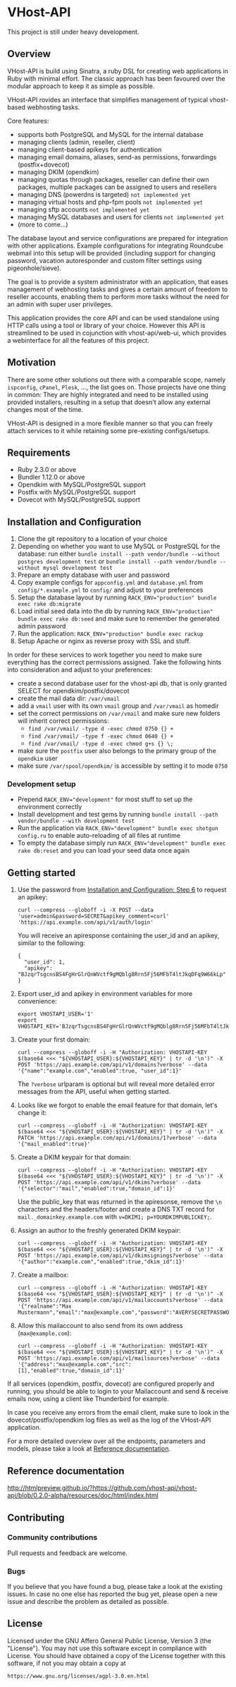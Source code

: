 # VHost-API

This project is still under heavy development.

## Overview

VHost-API is build using Sinatra, a ruby DSL for creating web applications
in Ruby with minimal effort. The classic approach has been favoured over the
modular approach to keep it as simple as possible.

VHost-API rovides an interface that simplifies management of typical vhost-based
webhosting tasks.

Core features:
+ supports both PostgreSQL and MySQL for the internal database
+ managing clients (admin, reseller, client)
+ managing client-based apikeys for authentication
+ managing email domains, aliases, send-as permissions, forwardings (postfix+dovecot)
+ managing DKIM (opendkim)
+ managing quotas through packages, reseller can define their own packages,
	multiple packages can be assigned to users and resellers
+ managing DNS (powerdns is targeted) `not implemented yet`
+ managing virtual hosts and php-fpm pools `not implemented yet`
+ managing sftp accounts `not implemented yet`
+ managing MySQL databases and users for clients `not implemented yet`
+ (more to come...)

The database layout and service configurations are prepared for integration
with other applications. Example configurations for integrating Roundcube
webmail into this setup will be provided (including support for changing
password, vacation autoresponder and custom filter settings using 
pigeonhole/sieve).


The goal is to provide a system administrator with an application, that eases
management of webhosting tasks and gives a certain amount of freedom to
reseller accounts, enabling them to perform more tasks without the need for
an admin with super user privileges.


This application provides the core API and can be used standalone using HTTP
calls using a tool or library of your choice.
However this API is streamlined to be used in cojunction with vhost-api/web-ui,
which provides a webinterface for all the features of this project.

## Motivation

There are some other solutions out there with a comparable scope, namely
`ispconfig`, `cPanel`, `Plesk`, ..., the list goes on.
Those projects have one thing in common:
They are highly integrated and need to be installed using provided installers,
resulting in a setup that doesn't allow any external changes most of the time.

VHost-API is designed in a more flexible manner so that you can freely attach
services to it while retaining some pre-existing configs/setups.

## Requirements

+ Ruby 2.3.0 or above
+ Bundler 1.12.0 or above
+ Opendkim with MySQL/PostgreSQL support
+ Postfix with MySQL/PostgreSQL support
+ Dovecot with MySQL/PostgreSQL support

## Installation and Configuration

1. Clone the git repository to a location of your choice
2. Depending on whether you want to use MySQL or PostgreSQL for the database:
   run either `bundle install --path vendor/bundle --without postgres development test` or `bundle install --path vendor/bundle --without mysql development test`
3. Prepare an empty database with user and password
4. Copy example configs for `appconfig.yml` and `database.yml` from `config/*.example.yml` to `config/` and adjust to your preferences
5. Setup the database layout by running `RACK_ENV="production" bundle exec rake db:migrate`
6. Load initial seed data into the db by running `RACK_ENV="production" bundle exec rake db:seed` and make sure to remember the generated admin password
7. Run the application: `RACK_ENV="production" bundle exec rackup`
8. Setup Apache or nginx as reverse proxy with SSL and stuff.

In order for these services to work together you need to make sure everything has the correct permissions assigned.
Take the following hints into consideration and adjust to your preferences:

+ create a second database user for the vhost-api db, that is only granted SELECT for opendkim/postfix/dovecot
+ create the mail data dir: `/var/vmail`
+ add a `vmail` user with its own `vmail` group and `/var/vmail` as homedir
+ set the correct permissions on `/var/vmail` and make sure new folders will inherit correct permissions:
  + `find /var/vmail/ -type d -exec chmod 0750 {} +`
  + `find /var/vmail/ -type f -exec chmod 0640 {} +`
  + `find /var/vmail/ -type d -exec chmod g+s {} \;`
+ make sure the `postfix` user also belongs to the primary group of the `opendkim` user
+ make sure `/var/spool/opendkim/` is accessible by setting it to mode `0750`


### Development setup

+ Prepend `RACK_ENV="development"` for most stuff to set up the environment correctly
+ Install development and test gems by running `bundle install --path vendor/bundle --with development test`
+ Run the application via `RACK_ENV="development" bundle exec shotgun config.ru` to enable auto-reloading of all files at runtime
+ To empty the database simply run `RACK_ENV="development" bundle exec rake db:reset` and you can load your seed data once again

## Getting started

1. Use the password from [Installation and Configuration: Step 6](#installation-and-configuration) to request an apikey:
   ```
   curl --compress --globoff -i -X POST --data 'user=admin&password=SECRET&apikey_comment=curl' 'https://api.example.com/api/v1/auth/login'
   ```
   You will receive an apiresponse containing the user_id and an apikey, similar to the following:
   ```
   {
     "user_id": 1,
     "apikey": "BJzqrTsgcnsBS4FgHrGlrQnWVctf9gMQblg8Rrn5Fj56MFbT4ltJkqDFq9W66kLp"
   }
   ```

2. Export user_id and apikey in environment variables for more convenience:
   ```
   export VHOSTAPI_USER='1'
   export VHOSTAPI_KEY='BJzqrTsgcnsBS4FgHrGlrQnWVctf9gMQblg8Rrn5Fj56MFbT4ltJkqDFq9W66kLp'
   ```

3. Create your first domain:
   ```
   curl --compress --globoff -i -H "Authorization: VHOSTAPI-KEY $(base64 <<< "${VHOSTAPI_USER}:${VHOSTAPI_KEY}" | tr -d '\n')" -X POST 'https://api.example.com/api/v1/domains?verbose' --data '{"name":"example.com","enabled":true, "user_id":1}'
   ```
   The `?verbose` urlparam is optional but will reveal more detailed error messages from the API, useful when getting started.

4. Looks like we forgot to enable the email feature for that domain, let's change it:
   ```
   curl --compress --globoff -i -H "Authorization: VHOSTAPI-KEY $(base64 <<< "${VHOSTAPI_USER}:${VHOSTAPI_KEY}" | tr -d '\n')" -X PATCH 'https://api.example.com/api/v1/domains/1?verbose' --data '{"mail_enabled":true}'
   ```

5. Create a DKIM keypair for that domain:
   ```
   curl --compress --globoff -i -H "Authorization: VHOSTAPI-KEY $(base64 <<< "${VHOSTAPI_USER}:${VHOSTAPI_KEY}" | tr -d '\n')" -X POST 'https://api.example.com/api/v1/dkims?verbose' --data '{"selector":"mail","enabled":true,"domain_id":1}'
   ```
   Use the public_key that was returned in the apiresonse, remove the `\n` characters and the headers/footer and create a DNS TXT record for `mail._domainkey.example.com` with `v=DKIM1; p=YOURDKIMPUBLICKEY;`.

6. Assign an author to the freshly generated DKIM keypair:
   ```
   curl --compress --globoff -i -H "Authorization: VHOSTAPI-KEY $(base64 <<< "${VHOSTAPI_USER}:${VHOSTAPI_KEY}" | tr -d '\n')" -X POST 'https://api.example.com/api/v1/dkimsignings?verbose' --data '{"author":"example.com","enabled":true,"dkim_id":1}'
   ```

7. Create a mailbox:
   ```
   curl --compress --globoff -i -H "Authorization: VHOSTAPI-KEY $(base64 <<< "${VHOSTAPI_USER}:${VHOSTAPI_KEY}" | tr -d '\n')" -X POST 'https://api.example.com/api/v1/mailaccounts?verbose' --data '{"realname":"Max Mustermann","email":"max@example.com","password":"AVERYSECRETPASSWORD","receiving_enabled":true,"enabled":true,"domain_id":1}'
   ```

8. Allow this mailaccount to also send from its own address (`max@example.com`):
   ```
   curl --compress --globoff -i -H "Authorization: VHOSTAPI-KEY $(base64 <<< "${VHOSTAPI_USER}:${VHOSTAPI_KEY}" | tr -d '\n')" -X POST 'https://api.example.com/api/v1/mailsources?verbose' --data '{"address":"max@example.com","src":[1],"enabled":true,"domain_id":1}'
   ```

If all services (opendkim, postfix, dovecot) are configured properly and running, you should be able to login to your Mailaccount and send & receive emails now, using a client like Thunderbird for example.

In case you receive any errors from the email client, make sure to look in the dovecot/postfix/opendkim log files as well as the log of the VHost-API application.

For a more detailed overview over all the endpoints, parameters and models, please take a look at [Reference documentation](#reference-documentation).


## Reference documentation

http://htmlpreview.github.io/?https://github.com/vhost-api/vhost-api/blob/0.2.0-alpha/resources/doc/html/index.html

## Contributing

### Community contributions

Pull requests and feedback are welcome.

### Bugs

If you believe that you have found a bug, please take a look at the existing issues.
In case no one else has reported the bug yet, please open a new issue and describe
the problem as detailed as possible.

## License

Licensed under the GNU Affero General Public License, Version 3 (the "License").
You may not use this software except in compliance with License.
You should have obtained a copy of the License together with this software,
if not you may obtain a copy at

```
https://www.gnu.org/licenses/agpl-3.0.en.html
```
